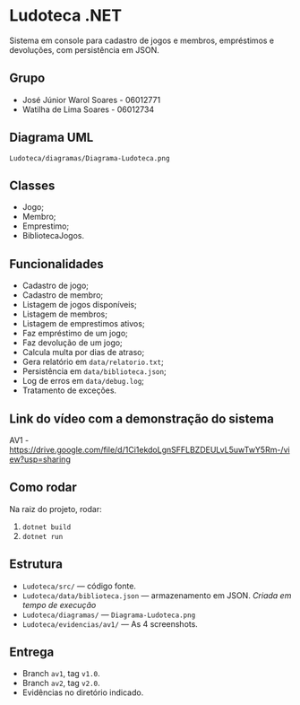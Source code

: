 # Ludoteca .NET

Sistema em console para cadastro de jogos e membros, empréstimos e devoluções, com persistência em JSON.

## Grupo
- José Júnior Warol Soares - 06012771
- Watilha de Lima Soares - 06012734

## Diagrama UML
`Ludoteca/diagramas/Diagrama-Ludoteca.png`

## Classes
- Jogo;
- Membro;
- Emprestimo;
- BibliotecaJogos.

## Funcionalidades
- Cadastro de jogo;
- Cadastro de membro;
- Listagem de jogos disponíveis;
- Listagem de membros;
- Listagem de emprestimos ativos;
- Faz empréstimo de um jogo;
- Faz devolução de um jogo;
- Calcula multa por dias de atraso;
- Gera relatório em `data/relatorio.txt`;
- Persistência em `data/biblioteca.json`;
- Log de erros em `data/debug.log`;
- Tratamento de exceções.

## Link do vídeo com a demonstração do sistema
AV1 - https://drive.google.com/file/d/1Ci1ekdoLgnSFFLBZDEULvL5uwTwY5Rm-/view?usp=sharing

## Como rodar
Na raiz do projeto, rodar:
1. `dotnet build`
2. `dotnet run`

## Estrutura
- `Ludoteca/src/` — código fonte.
- `Ludoteca/data/biblioteca.json` — armazenamento em JSON. *Criada em tempo de execução*
- `Ludoteca/diagramas/` — `Diagrama-Ludoteca.png`
- `Ludoteca/evidencias/av1/` — As 4 screenshots.

## Entrega
- Branch `av1`, tag `v1.0`.
- Branch `av2`, tag `v2.0`.
- Evidências no diretório indicado.
